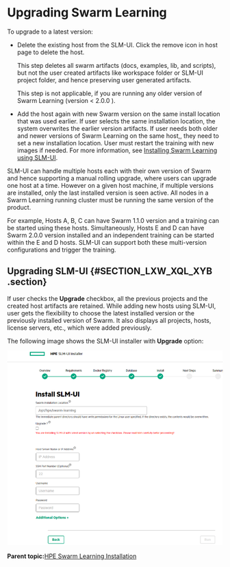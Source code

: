 # <a name="GUID-2E350669-7E5A-47BC-AB15-58AC4CFAD9C1"/> Upgrading Swarm Learning
To upgrade to a latest version:

-   Delete the existing host from the SLM-UI. Click the remove icon in host page to delete the host.

    This step deletes all swarm artifacts \(docs, examples, lib, and scripts\), but not the user created artifacts like workspace folder or SLM-UI project folder, and hence preserving user generated artifacts.

    This step is not applicable, if you are running any older version of Swarm Learning \(version < 2.0.0 \).

-   Add the host again with new Swarm version on the same install location that was used earlier. If user selects the same installation location, the system overwrites the earlier version artifacts. If user needs both older and newer versions of Swarm Learning on the same host,, they need to set a new installation location. User must restart the training with new images if needed. For more information, see [Installing Swarm Learning using SLM-UI](GUID-0C3D027B-C9F0-4EFE-B1FD-1B690EECD32D.md).

SLM-UI can handle multiple hosts each with their own version of Swarm and hence supporting a manual rolling upgrade, where users can upgrade one host at a time. However on a given host machine, if multiple versions are installed, only the last installed version is seen active. All nodes in a Swarm Learning running cluster must be running the same version of the product.

For example, Hosts A, B, C can have Swarm 1.1.0 version and a training can be started using these hosts. Simultaneously, Hosts E and D can have Swarm 2.0.0 version installed and an independent training can be started within the E and D hosts. SLM-UI can support both these multi-version configurations and trigger the training.

## Upgrading SLM-UI {#SECTION_LXW_XQL_XYB .section}

If user checks the **Upgrade** checkbox, all the previous projects and the created host artifacts are retained. While adding new hosts using SLM-UI, user gets the flexibility to choose the latest installed version or the previously installed version of Swarm. It also displays all projects, hosts, license servers, etc., which were added previously.

The following image shows the SLM-UI installer with **Upgrade** option:

![](GUID-54257D6A-B7EB-46AF-85CB-DE91D7BA6F72-high.png)

**Parent topic:**[HPE Swarm Learning Installation](GUID-01199457-73B6-45F3-99FC-164E4B25A0A3.md)


